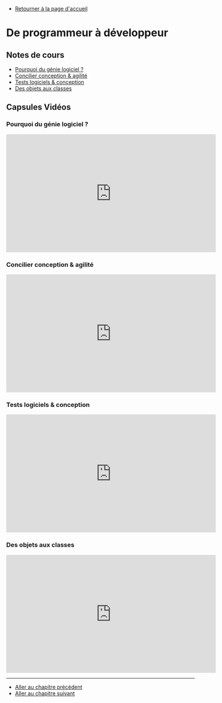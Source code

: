   - [Retourner à la page d'accueil](/)

# De programmeur à développeur

## Notes de cours

- [Pourquoi du génie logiciel ?](/static/presentations/1_1_Pourquoi_du_génie_logiciel.pdf)
- [Concilier conception & agilité](/static/presentations/1_2_Conception_et_agilité.pdf)
- [Tests logiciels & conception](/static/presentations/1_3_Tests_et_conception.pdf)
- [Des objets aux classes](/static/presentations/1_4_Objets_et_Classes.pdf)

## Capsules Vidéos

### Pourquoi du génie logiciel ?

<iframe width="560" height="315" src="https://www.youtube.com/embed/ZO54SZSInQ4" frameborder="0" allow="accelerometer; autoplay; clipboard-write; encrypted-media; gyroscope; picture-in-picture" allowfullscreen></iframe>

### Concilier conception & agilité
	
<iframe width="560" height="315" src="https://www.youtube.com/embed/9DpXNbGVrUM" frameborder="0" allow="accelerometer; autoplay; clipboard-write; encrypted-media; gyroscope; picture-in-picture" allowfullscreen></iframe>

### Tests logiciels & conception

<iframe width="560" height="315" src="https://www.youtube.com/embed/DF6D9DNGdmE" frameborder="0" allow="accelerometer; autoplay; clipboard-write; encrypted-media; gyroscope; picture-in-picture" allowfullscreen></iframe>

### Des objets aux classes

<iframe width="560" height="315" src="https://www.youtube.com/embed/lXxOUsbJKPU" frameborder="0" allow="accelerometer; autoplay; clipboard-write; encrypted-media; gyroscope; picture-in-picture" allowfullscreen></iframe>

---

- [Aller au chapitre précédent](/chapters/0_intro)
- [Aller au chapitre suivant](/chapters/2_encapsulation)
